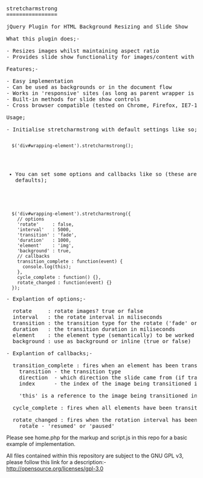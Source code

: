 <pre>stretcharmstrong
================

jQuery Plugin for HTML Background Resizing and Slide Show

What this plugin does;-

- Resizes images whilst maintaining aspect ratio
- Provides slide show functionality for images/content with 'fx' options e.g. 'slide' or 'fade'

Features;-

- Easy implementation
- Can be used as backgrounds or in the document flow
- Works in 'responsive' sites (as long as parent wrapper is 'fluid')
- Built-in methods for slide show controls
- Cross browser compatible (tested on Chrome, Firefox, IE7-10)

Usage;

- Initialise stretcharmstrong with default settings like so;
</pre>
<code>
  $('div#wrapping-element').stretcharmstrong();
</code>
<pre>

- You can set some options and callbacks like so (these are defaults);
</pre>
<code>
  $('div#wrapping-element').stretcharmstrong({
    // options
    'rotate'     : false,                             
    'interval'   : 5000,                              
    'transition' : 'fade',                            
    'duration'   : 1000,                              
    'element'    : 'img',                             
    'background' : true,                              
    // callbacks
    transition_complete : function(event) {
      console.log(this);                                  
    },                                                                   
    cycle_complete : function() {},
    rotate_changed : function(event) {}    
  });
</code>

<pre>
- Explantion of options;-

  rotate     : rotate images? true or false
  interval   : the rotate interval in miliseconds
  transition : the transition type for the rotate ('fade' or 'slide')
  duration   : the transition duration in miliseconds
  element    : the element type (semantically) to be worked with 
  background : use as background or inline (true or false)

- Explantion of callbacks;-

  transition_complete : fires when an element has been transitioned passing event data as follows;-
    transition - the transition type
    direction  - which direction the slide came from (if transition is slide)
    index      - the index of the image being transitioned in
    
    'this' is a reference to the image being transitioned in
    
  cycle_complete : fires when all elements have been transitioned
  
  rotate_changed : fires when the rotation interval has been stopped or started passing event data as follows;-
    rotate - 'resumed' or 'paused'
</pre>

Please see home.php for the markup and script.js in this repo for a basic example of implementation.

All files contained within this repository are subject to the GNU GPL v3, please follow this link for a description:-
http://opensource.org/licenses/gpl-3.0


  

